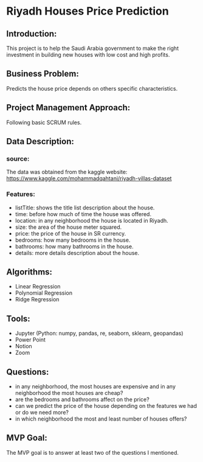 # Riyadh Houses Price Prediction

## Introduction:
This project is to help the Saudi Arabia government to make the right investment in building new houses with low cost and high profits.

## Business Problem:
Predicts the house price depends on others specific characteristics.

## Project Management Approach:
Following basic SCRUM rules.

## Data Description:
  ### source:
  The data was obtained from the kaggle website: https://www.kaggle.com/mohammadqahtani/riyadh-villas-dataset
    
  ### Features:
  - listTitle: shows the title list description about the house.
  - time: before how much of time the house was offered.
  - location: in any neighborhood the house is located in Riyadh.
  - size: the area of the house meter squared.
  - price: the price of the house in SR currency.
  - bedrooms: how many bedrooms in the house.
  - bathrooms: how many bathrooms in the house.
  - details: more details description about the house.


## Algorithms:
  - Linear Regression
  - Polynomial Regression
  - Ridge Regression


## Tools:
  - Jupyter (Python: numpy, pandas, re, seaborn, sklearn, geopandas)
  - Power Point
  - Notion
  - Zoom


## Questions:
  - in any neighborhood, the most houses are expensive and in any neighborhood the most houses are cheap?
  - are the bedrooms and bathrooms affect on the price?
  - can we predict the price of the house depending on the features we had or do we need more?
  - in which neighborhood the most and least number of houses offers?


## MVP Goal:
The MVP goal is to answer at least two of the questions I mentioned.

